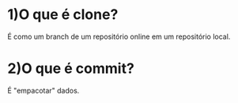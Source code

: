 # 1)O que é clone?
É como um branch de um repositório online em um repositório local.
# 2)O que é commit?
É "empacotar" dados.
